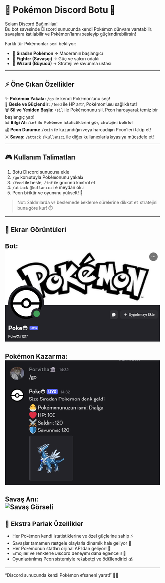 # 🌟 Pokémon Discord Botu 🚀

Selam Discord Bağımlıları!  
Bu bot sayesinde Discord sunucunda kendi Pokémon dünyanı yaratabilir, savaşlara katılabilir ve Pokémon’larını besleyip güçlendirebilirsin!  

Farklı tür Pokémonlar seni bekliyor:  
- 🐣 **Sıradan Pokémon** → Maceranın başlangıcı  
- 🥊 **Fighter (Savaşçı)** → Güç ve saldırı odaklı  
- 🧙 **Wizard (Büyücü)** → Strateji ve savunma ustası  


---

## ⚡ Öne Çıkan Özellikler

✨ **Pokémon Yakala:** `/go` ile kendi Pokémon’unu seç!  
🍎 **Besle ve Güçlendir:** `/feed` ile HP artır, Pokémon’unu sağlıklı tut!  
🗑️ **Sil ve Yeniden Başla:** `/sil` ile Pokémonunu sil, Pcon harcayarak temiz bir başlangıç yap!  
📊 **Bilgi Al:** `/inf` ile Pokémon istatistiklerini gör, stratejini belirle!  
💰 **Pcon Durumu:** `/coin` ile kazandığın veya harcadığın Pcon’leri takip et!  
⚔️ **Savaş:** `/attack @kullanıcı` ile diğer kullanıcılarla kıyasıya mücadele et! 

---

## 🎮 Kullanım Talimatları

1. Botu Discord sunucuna ekle  
2. `/go` komutuyla Pokémonunu yakala  
3. `/feed` ile besle, `/inf` ile gücünü kontrol et  
4. `/attack @kullanıcı` ile meydan oku  
5. Pcon biriktir ve oyununu yükselt! 💎  

> Not: Saldırılarda ve beslemede bekleme sürelerine dikkat et, stratejini buna göre kur! ⏱️

---
## 📸 Ekran Görüntüleri


**Bot:**  
![Bot Görseli](screenshots/bot.png)
---
**Pokémon Kazanma:**  
![Pokémon Görseli](screenshots/go.png)
---

**Savaş Anı:**  
![Savaş Görseli](screenshots/savaş.png)
---

## 🌈 Ekstra Parlak Özellikler
- Her Pokémon kendi istatistiklerine ve özel güçlerine sahip ⚡  
- Savaşlar tamamen rastgele olaylarla dinamik hale geliyor 🎲
- Her Pokémonun statları orjinal API dan geliyor! 🐣  
- Emojiler ve renklerle Discord deneyimi daha eğlenceli! 🌟  
- Oyunlaştırılmış Pcon sistemiyle rekabetçi ve ödüllendirici 💰  

---

“Discord sunucunda kendi Pokémon efsaneni yarat!” 🐉💫

